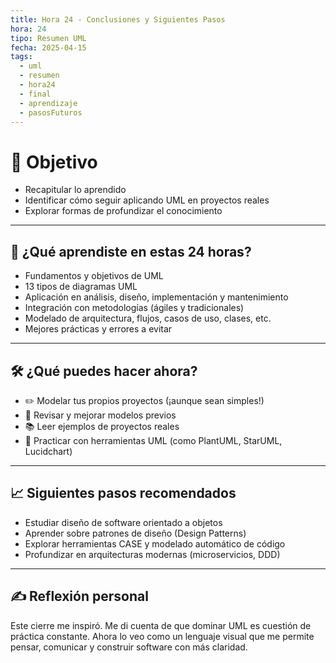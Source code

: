 ```yaml
---
title: Hora 24 - Conclusiones y Siguientes Pasos
hora: 24
tipo: Resumen UML
fecha: 2025-04-15
tags:
  - uml
  - resumen
  - hora24
  - final
  - aprendizaje
  - pasosFuturos
---
```

# 🎯 Objetivo
- Recapitular lo aprendido
- Identificar cómo seguir aplicando UML en proyectos reales
- Explorar formas de profundizar el conocimiento

---

## 🧠 ¿Qué aprendiste en estas 24 horas?

- Fundamentos y objetivos de UML
- 13 tipos de diagramas UML
- Aplicación en análisis, diseño, implementación y mantenimiento
- Integración con metodologías (ágiles y tradicionales)
- Modelado de arquitectura, flujos, casos de uso, clases, etc.
- Mejores prácticas y errores a evitar

---

## 🛠️ ¿Qué puedes hacer ahora?

- ✏️ Modelar tus propios proyectos (¡aunque sean simples!)
- 🔄 Revisar y mejorar modelos previos
- 📚 Leer ejemplos de proyectos reales
- 🧪 Practicar con herramientas UML (como PlantUML, StarUML, Lucidchart)

---

## 📈 Siguientes pasos recomendados

- Estudiar diseño de software orientado a objetos
- Aprender sobre patrones de diseño (Design Patterns)
- Explorar herramientas CASE y modelado automático de código
- Profundizar en arquitecturas modernas (microservicios, DDD)

---
## ✍️ Reflexión personal
Este cierre me inspiró. Me di cuenta de que dominar UML es cuestión de práctica constante. Ahora lo veo como un lenguaje visual que me permite pensar, comunicar y construir software con más claridad.